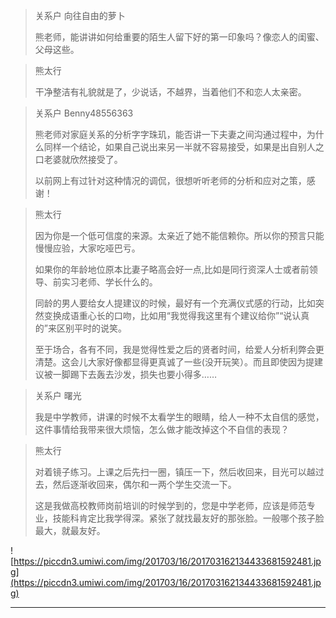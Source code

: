> 关系户 向往自由的萝卜
> 
> 熊老师，能讲讲如何给重要的陌生人留下好的第一印象吗？像恋人的闺蜜、父母这些。

> 熊太行
> 
> 干净整洁有礼貌就是了，少说话，不越界，当着他们不和恋人太亲密。    

> 关系户 Benny48556363
> 
> 熊老师对家庭关系的分析字字珠玑，能否讲一下夫妻之间沟通过程中，为什么同样一个结论，如果自己说出来另一半就不容易接受，如果是出自别人之口老婆就欣然接受了。
> 
> 
> 
> 以前网上有过针对这种情况的调侃，很想听听老师的分析和应对之策，感谢！

> 熊太行
> 
> 因为你是一个低可信度的来源。太亲近了她不能信赖你。所以你的预言只能慢慢应验，大家吃哑巴亏。
> 
> 如果你的年龄地位原本比妻子略高会好一点,比如是同行资深人士或者前领导、前实习老师、学长什么的。
> 
> 同龄的男人要给女人提建议的时候，最好有一个充满仪式感的行动，比如突然变换成语重心长的口吻，比如用“我觉得我这里有个建议给你”“说认真的”来区别平时的说笑。
> 
> 至于场合，各有不同，我是觉得性爱之后的贤者时间，给爱人分析利弊会更清楚。这会儿大家好像都显得更真诚了一些(没开玩笑）。而且即使因为提建议被一脚踢下去轰去沙发，损失也要小得多……

> 关系户 曙光
> 
> 我是中学教师，讲课的时候不太看学生的眼睛，给人一种不太自信的感觉，这件事情给我带来很大烦恼，怎么做才能改掉这个不自信的表现？

> 熊太行
> 
> 对着镜子练习。上课之后先扫一圈，镇压一下，然后收回来，目光可以越过去，然后逐渐收回来，偶尔和一两个学生交流一下。
> 
> 这是我做高校教师岗前培训的时候学到的，您是中学老师，应该是师范专业，技能科肯定比我学得深。紧张了就找最友好的那张脸。一般哪个孩子脸最大，就最友好。

![https://piccdn3.umiwi.com/img/201703/16/201703162134433681592481.jpg](https://piccdn3.umiwi.com/img/201703/16/201703162134433681592481.jpg)

---
